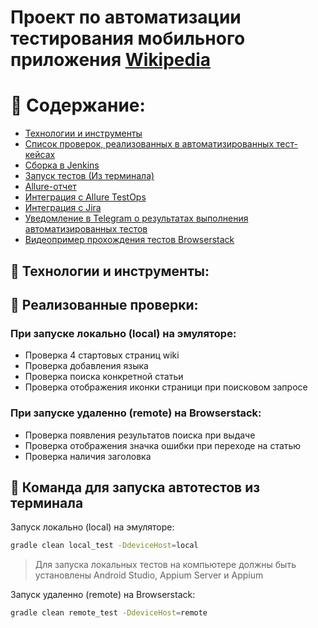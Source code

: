 <h1 >Проект по автоматизации тестирования мобильного приложения <a href="https://github.com/wikimedia/apps-android-wikipedia/">Wikipedia</a></h1>






# 🧾 Содержание:

- <a href="#tools">Технологии и инструменты</a>
- <a href="#checking">Список проверок, реализованных в автоматизированных тест-кейсах</a>
- <a href="#jenkins">Сборка в Jenkins</a>
- <a href="#console">Запуск тестов (Из терминала)</a>
- <a href="#allureReport">Allure-отчет</a>
- <a href="#allure">Интеграция с Allure TestOps</a>
- <a href="#jira">Интеграция с Jira</a>
- <a href="#tg"> Уведомление в Telegram о результатах выполнения автоматизированных тестов</a>
- <a href="#movie">Видеопример прохождения тестов Browserstack</a>

<a id="tools"></a>

## 🔨 Технологии и инструменты:




## 🏁 Реализованные проверки:

### При запуске локально (local) на эмуляторе:

- Проверка 4 стартовых страниц wiki
- Проверка добавления языка
- Проверка поиска конкретной статьи
- Проверка отображения иконки страници при поисковом запросе



### При запуске удаленно (remote) на Browserstack:

- Проверка появления результатов поиска при выдаче
- Проверка отображения значка ошибки при переходе на статью
- Проверка наличия заголовка



## 🚀 Команда для запуска автотестов из терминала

Запуск локально (local) на эмуляторе:
```bash 
gradle clean local_test -DdeviceHost=local
```
> Для запуска локальных тестов на компьютере должны быть установлены Android Studio, Appium Server и Appium

Запуск удаленно (remote) на Browserstack:
```bash 
gradle clean remote_test -DdeviceHost=remote
```
